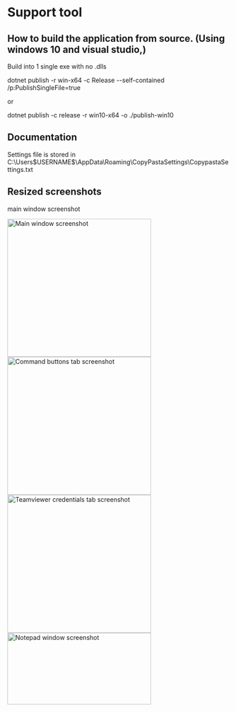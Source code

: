 # Support tool



## How to build the application from source. (Using windows 10 and visual studio,)
Build into 1 single exe with no .dlls

 dotnet publish -r win-x64 -c Release --self-contained /p:PublishSingleFile=true

 or 
 
  dotnet publish -c release -r win10-x64 -o ./publish-win10



## Documentation 
 Settings file is stored in C:\Users\$USERNAME$\AppData\Roaming\CopyPastaSettings\CopypastaSettings.txt


## Resized screenshots 
main window screenshot

<img src="https://github.com/user-attachments/assets/88799a1b-c8de-47e6-9be9-06b3dc661bc3" alt="Main window screenshot" width="325" height="312">
<img src="https://github.com/user-attachments/assets/707c27b4-6232-4a1d-9eac-300fd89a85e5" alt="Command buttons tab screenshot" width="325" height="312">
<img src="https://github.com/user-attachments/assets/b493f850-a6dd-4141-92d5-c1dd85ce502f" alt="Teamviewer credentials tab screenshot" width="325" height="312">
<img src="https://github.com/user-attachments/assets/53ceba9c-fe0c-41c3-8b35-7486bb06fed2" alt="Notepad window screenshot" width="325" height="162">
